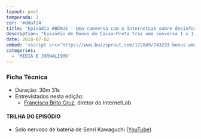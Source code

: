 ```yaml
---
layout: post
temporada: 1
cor: '#ddaf24'
title: "Episódio #BÔNUS - Uma conversa com o InternetLab sobre desinformação nas redes"
description: "Episódio de Bônus do Caixa-Preta traz uma conversa 1 x 1 com o diretor do InternetLab Francisco Brito Cruz, explorando o contexto da desinformação nas redes na perspectiva informativa e econômica."
date: 2018-07-02
embed: '<script src="https://www.buzzsprout.com/172849/743293-bonus-uma-conversa-com-o-internetlab-sobre-desinformacao-nas-redes.js?player=small" type="text/javascript" charset="utf-8"></script>'
categories:
  - 'MÍDIA E JORNALISMO'
---
```


### **Ficha Técnica**

- Duração: 30m 31s
- Entrevistados nesta edição:
    - [Francisco Brito Cruz](https://twitter.com/fbritocruz), diretor do InternetLab

#### TRILHA DO EPISÓDIO

- Solo nervoso de bateria de Senri Kawaguchi ([YouTube](https://www.youtube.com/watch?v=V5YDxDuyKDI))
